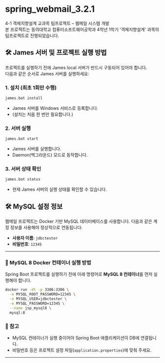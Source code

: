 # spring_webmail_3.2.1
4-1 객체지향설계 교과목 팀프로젝트 – 웹메일 시스템 개발
<br>
본 프로젝트는 동의대학교 컴퓨터소프트웨어공학과 4학년 1학기 '객체지향설계' 과목의 팀프로젝트로 진행되었습니다.


## 🛠️ James 서버 및 프로젝트 실행 방법

프로젝트를 실행하기 전에 James local 서버가 반드시 구동되어 있어야 합니다.  
다음과 같은 순서로 James 서버를 실행하세요:

### 1. 설치 (최초 1회만 수행)
```bash
james.bat install
```
* James 서버를 Windows 서비스로 등록합니다.
* (설치는 처음 한 번만 필요합니다.)

### 2. 서버 실행
```bash
james.bat start
```

* James 서버를 실행합니다.
* Daemon(백그라운드) 모드로 동작합니다.

### 3. 서버 상태 확인
```bash
james.bat status
```
* 현재 James 서버의 실행 상태를 확인할 수 있습니다.

## 🛠️ MySQL 설정 정보

웹메일 프로젝트는 Docker 기반 MySQL 데이터베이스를 사용합니다.
다음과 같은 계정 정보를 사용해야 정상적으로 연동됩니다:

* **사용자 이름**: `jdbctester`
* **비밀번호**: `12345`
---

### 💾 MySQL 8 Docker 컨테이너 실행 방법

Spring Boot 프로젝트를 실행하기 전에 아래 명령어로 **MySQL 8 컨테이너**를 먼저 실행해야 합니다.

```bash
docker run -dt -p 3306:3306 \
  -e MYSQL_ROOT_PASSWORD=12345 \
  -e MYSQL_USER=jdbctester \
  -e MYSQL_PASSWORD=12345 \
  --name jsp_mysql8 \
  mysql:8
```

### 📌 참고

* MySQL 컨테이너가 실행 중이어야 Spring Boot 애플리케이션이 DB에 연결됩니다.
* 비밀번호 등은 프로젝트 설정 파일(`application.properties`)에 맞춰 주세요.

---
